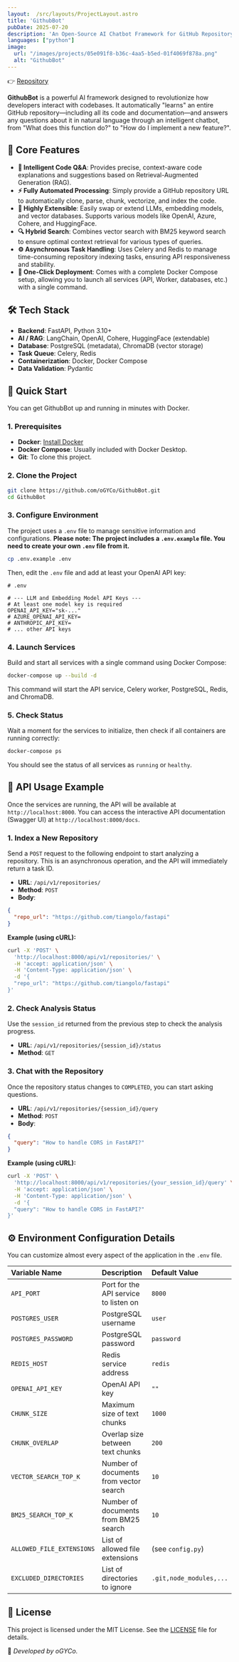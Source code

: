 ```yaml
---
layout:  /src/layouts/ProjectLayout.astro
title: 'GithubBot'
pubDate: 2025-07-20
description: 'An Open-Source AI Chatbot Framework for GitHub Repository Analysis'
languages: ["python"]
image:
  url: "/images/projects/05e091f8-b36c-4aa5-b5ed-01f4069f878a.png"
  alt: "GithubBot"
--- 
```

👉 [Repository](https://github.com/oGYCo/GithubBot) 

**GithubBot** is a powerful AI framework designed to revolutionize how developers interact with codebases. It automatically "learns" an entire GitHub repository—including all its code and documentation—and answers any questions about it in natural language through an intelligent chatbot, from "What does this function do?" to "How do I implement a new feature?".

## 🚀 Core Features

- **🤖 Intelligent Code Q&A**: Provides precise, context-aware code explanations and suggestions based on Retrieval-Augmented Generation (RAG).
- **⚡️ Fully Automated Processing**: Simply provide a GitHub repository URL to automatically clone, parse, chunk, vectorize, and index the code.
- **🔌 Highly Extensible**: Easily swap or extend LLMs, embedding models, and vector databases. Supports various models like OpenAI, Azure, Cohere, and HuggingFace.
- **🔍 Hybrid Search**: Combines vector search with BM25 keyword search to ensure optimal context retrieval for various types of queries.
- **⚙️ Asynchronous Task Handling**: Uses Celery and Redis to manage time-consuming repository indexing tasks, ensuring API responsiveness and stability.
- **🐳 One-Click Deployment**: Comes with a complete Docker Compose setup, allowing you to launch all services (API, Worker, databases, etc.) with a single command.

## 🛠️ Tech Stack

- **Backend**: FastAPI, Python 3.10+
- **AI / RAG**: LangChain, OpenAI, Cohere, HuggingFace (extendable)
- **Database**: PostgreSQL (metadata), ChromaDB (vector storage)
- **Task Queue**: Celery, Redis
- **Containerization**: Docker, Docker Compose
- **Data Validation**: Pydantic

## 🚀 Quick Start

You can get GithubBot up and running in minutes with Docker.

### 1. Prerequisites

- **Docker**: [Install Docker](https://docs.docker.com/get-docker/)
- **Docker Compose**: Usually included with Docker Desktop.
- **Git**: To clone this project.

### 2. Clone the Project

```bash
git clone https://github.com/oGYCo/GithubBot.git
cd GithubBot
```

### 3. Configure Environment

The project uses a `.env` file to manage sensitive information and configurations. **Please note: The project includes a `.env.example` file. You need to create your own `.env` file from it.**

```bash
cp .env.example .env
```

Then, edit the `.env` file and add at least your OpenAI API key:

```dotenv
# .env

# --- LLM and Embedding Model API Keys ---
# At least one model key is required
OPENAI_API_KEY="sk-..."
# AZURE_OPENAI_API_KEY=
# ANTHROPIC_API_KEY=
# ... other API keys
```

### 4. Launch Services

Build and start all services with a single command using Docker Compose:

```bash
docker-compose up --build -d
```

This command will start the API service, Celery worker, PostgreSQL, Redis, and ChromaDB.

### 5. Check Status

Wait a moment for the services to initialize, then check if all containers are running correctly:

```bash
docker-compose ps
```

You should see the status of all services as `running` or `healthy`.

## 📖 API Usage Example

Once the services are running, the API will be available at `http://localhost:8000`. You can access the interactive API documentation (Swagger UI) at `http://localhost:8000/docs`.

### 1. Index a New Repository

Send a `POST` request to the following endpoint to start analyzing a repository. This is an asynchronous operation, and the API will immediately return a task ID.

- **URL**: `/api/v1/repositories/`
- **Method**: `POST`
- **Body**:

```json
{
  "repo_url": "https://github.com/tiangolo/fastapi"
}
```

**Example (using cURL):**

```bash
curl -X 'POST' \
  'http://localhost:8000/api/v1/repositories/' \
  -H 'accept: application/json' \
  -H 'Content-Type: application/json' \
  -d '{
  "repo_url": "https://github.com/tiangolo/fastapi"
}'
```

### 2. Check Analysis Status

Use the `session_id` returned from the previous step to check the analysis progress.

- **URL**: `/api/v1/repositories/{session_id}/status`
- **Method**: `GET`

### 3. Chat with the Repository

Once the repository status changes to `COMPLETED`, you can start asking questions.

- **URL**: `/api/v1/repositories/{session_id}/query`
- **Method**: `POST`
- **Body**:

```json
{
  "query": "How to handle CORS in FastAPI?"
}
```

**Example (using cURL):**

```bash
curl -X 'POST' \
  'http://localhost:8000/api/v1/repositories/{your_session_id}/query' \
  -H 'accept: application/json' \
  -H 'Content-Type: application/json' \
  -d '{
  "query": "How to handle CORS in FastAPI?"
}'
```

## ⚙️ Environment Configuration Details

You can customize almost every aspect of the application in the `.env` file.

| Variable Name             | Description                            | Default Value           |
| :------------------------ | :------------------------------------- | :---------------------- |
| `API_PORT`                | Port for the API service to listen on  | `8000`                  |
| `POSTGRES_USER`           | PostgreSQL username                    | `user`                  |
| `POSTGRES_PASSWORD`       | PostgreSQL password                    | `password`              |
| `REDIS_HOST`              | Redis service address                  | `redis`                 |
| `OPENAI_API_KEY`          | OpenAI API key                         | `""`                    |
| `CHUNK_SIZE`              | Maximum size of text chunks            | `1000`                  |
| `CHUNK_OVERLAP`           | Overlap size between text chunks       | `200`                   |
| `VECTOR_SEARCH_TOP_K`     | Number of documents from vector search | `10`                    |
| `BM25_SEARCH_TOP_K`       | Number of documents from BM25 search   | `10`                    |
| `ALLOWED_FILE_EXTENSIONS` | List of allowed file extensions        | (see `config.py`)       |
| `EXCLUDED_DIRECTORIES`    | List of directories to ignore          | `.git,node_modules,...` |

## 📄 License

This project is licensed under the MIT License. See the [LICENSE](LICENSE) file for details.

🚀 *Developed by oGYCo.*
